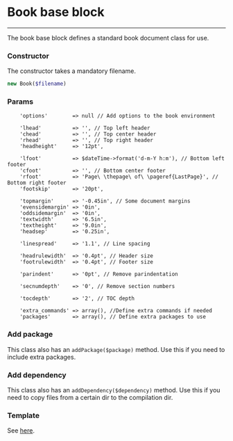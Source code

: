 # Book base block
-------------------------------

The book base block defines a standard book document class for use.

### Constructor

The constructor takes a mandatory filename.

```php
new Book($filename)
```

### Params

```
    'options'        => null // Add options to the book environment

    'lhead'          => '', // Top left header
    'chead'          => '', // Top center header
    'rhead'          => '', // Top right header
    'headheight'     => '12pt',

    'lfoot'          => $dateTime->format('d-m-Y h:m'), // Bottom left footer
    'cfoot'          => '', // Bottom center footer
    'rfoot'          => 'Page\ \thepage\ of\ \pageref{LastPage}', // Bottom right footer
    'footskip'       => '20pt',

    'topmargin'      => '-0.45in', // Some document margins
    'evensidemargin' => '0in',
    'oddsidemargin'  => '0in',
    'textwidth'      => '6.5in',
    'textheight'     => '9.0in',
    'headsep'        => '0.25in',

    'linespread'     => '1.1', // Line spacing

    'headrulewidth'  => '0.4pt', // Header size
    'footrulewidth'  => '0.4pt', // Footer size

    'parindent'      => '0pt', // Remove parindentation

    'secnumdepth'    => '0', // Remove section numbers

    'tocdepth'       => '2', // TOC depth

    'extra_commands' => array(), //Define extra commands if needed
    'packages'       => array(), // Define extra packages to use
```

### Add package

This class also has an `addPackage($package)` method. Use this if you need to include extra packages.

### Add dependency

This class also has an `addDependency($dependency)` method. Use this if you need to copy files from a certain dir to the compilation dir.

### Template

See [here](https://github.com/bobvandevijver/latex-bundle/blob/master/Resources/views/Base/book.tex.twig).
